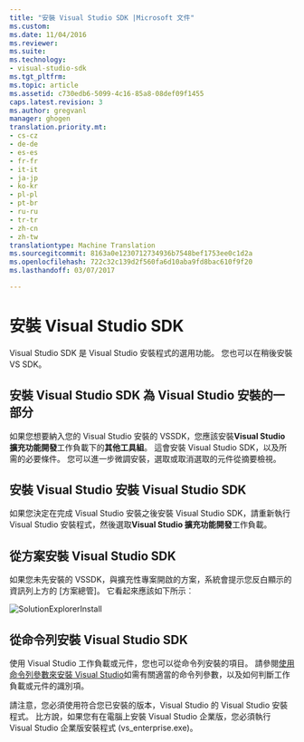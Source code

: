 ```yaml
---
title: "安裝 Visual Studio SDK |Microsoft 文件"
ms.custom: 
ms.date: 11/04/2016
ms.reviewer: 
ms.suite: 
ms.technology:
- visual-studio-sdk
ms.tgt_pltfrm: 
ms.topic: article
ms.assetid: c730edb6-5099-4c16-85a8-08def09f1455
caps.latest.revision: 3
ms.author: gregvanl
manager: ghogen
translation.priority.mt:
- cs-cz
- de-de
- es-es
- fr-fr
- it-it
- ja-jp
- ko-kr
- pl-pl
- pt-br
- ru-ru
- tr-tr
- zh-cn
- zh-tw
translationtype: Machine Translation
ms.sourcegitcommit: 8163a0e1230712734936b7548bef1753ee0c1d2a
ms.openlocfilehash: 722c32c139d2f560fa6d10aba9fd8bac610f9f20
ms.lasthandoff: 03/07/2017

---
```

# <a name="installing-the-visual-studio-sdk"></a>安裝 Visual Studio SDK
Visual Studio SDK 是 Visual Studio 安裝程式的選用功能。 您也可以在稍後安裝 VS SDK。  
  
## <a name="installing-the-visual-studio-sdk-as-part-of-a-visual-studio-installation"></a>安裝 Visual Studio SDK 為 Visual Studio 安裝的一部分  
 如果您想要納入您的 Visual Studio 安裝的 VSSDK，您應該安裝**Visual Studio 擴充功能開發**工作負載下的**其他工具組**。 這會安裝 Visual Studio SDK，以及所需的必要條件。 您可以進一步微調安裝，選取或取消選取的元件從摘要檢視。 
  
## <a name="installing-the-visual-studio-sdk-after-installing-visual-studio"></a>安裝 Visual Studio 安裝 Visual Studio SDK  
 如果您決定在完成 Visual Studio 安裝之後安裝 Visual Studio SDK，請重新執行 Visual Studio 安裝程式，然後選取**Visual Studio 擴充功能開發**工作負載。  
  
## <a name="installing-the-visual-studio-sdk-from-a-solution"></a>從方案安裝 Visual Studio SDK  
 如果您未先安裝的 VSSDK，與擴充性專案開啟的方案，系統會提示您反白顯示的資訊列上方的 [方案總管]。 它看起來應該如下所示︰  
  
 ![SolutionExplorerInstall](~/extensibility/media/solutionexplorerinstall.png "SolutionExplorerInstall")  
  
## <a name="installing-the-visual-studio-sdk-from-the-command-line"></a>從命令列安裝 Visual Studio SDK  
使用 Visual Studio 工作負載或元件，您也可以從命令列安裝的項目。 請參閱[使用命令列參數來安裝 Visual Studio](../install/use-command-line-parameters-to-install-visual-studio.md)如需有關適當的命令列參數，以及如何判斷工作負載或元件的識別項。
  
 請注意，您必須使用符合您已安裝的版本，Visual Studio 的 Visual Studio 安裝程式。 比方說，如果您有在電腦上安裝 Visual Studio 企業版，您必須執行 Visual Studio 企業版安裝程式 (vs_enterprise.exe)。
